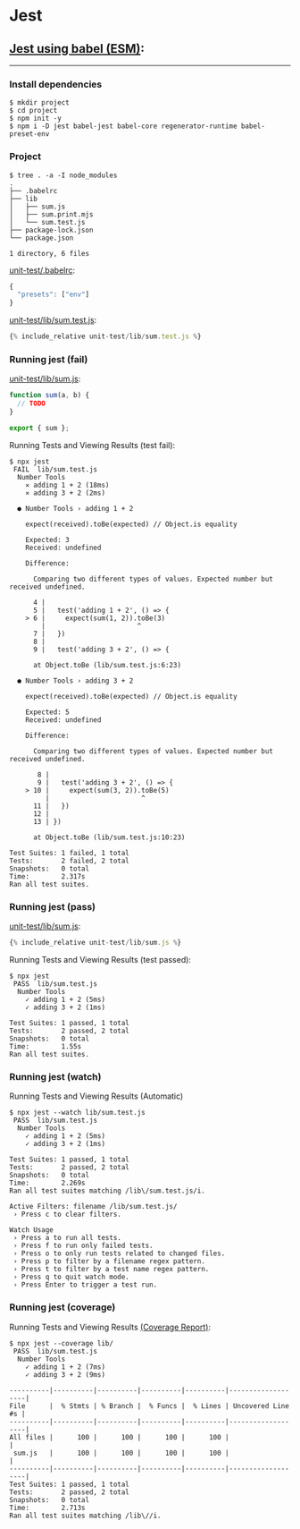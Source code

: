 # Jest

## [Jest using babel (ESM)](https://jestjs.io/docs/en/getting-started#using-babel):

---

### Install dependencies

```
$ mkdir project
$ cd project
$ npm init -y
$ npm i -D jest babel-jest babel-core regenerator-runtime babel-preset-env
```

### Project

```
$ tree . -a -I node_modules
.
├── .babelrc
├── lib
│   ├── sum.js
│   ├── sum.print.mjs
│   └── sum.test.js
├── package-lock.json
└── package.json

1 directory, 6 files
```

[unit-test/.babelrc](unit-test/.babelrc):

```js
{
  "presets": ["env"]
}
```

[unit-test/lib/sum.test.js](unit-test/lib/sum.test.js):

```js
{% include_relative unit-test/lib/sum.test.js %}
```

### Running jest (fail)

[unit-test/lib/sum.js](unit-test/lib/sum.js):

```js
function sum(a, b) {
  // TODO
}

export { sum };
```

Running Tests and Viewing Results (test fail):

```
$ npx jest
 FAIL  lib/sum.test.js
  Number Tools
    ✕ adding 1 + 2 (18ms)
    ✕ adding 3 + 2 (2ms)

  ● Number Tools › adding 1 + 2

    expect(received).toBe(expected) // Object.is equality

    Expected: 3
    Received: undefined

    Difference:

      Comparing two different types of values. Expected number but received undefined.

      4 |
      5 |   test('adding 1 + 2', () => {
    > 6 |     expect(sum(1, 2)).toBe(3)
        |                       ^
      7 |   })
      8 |
      9 |   test('adding 3 + 2', () => {

      at Object.toBe (lib/sum.test.js:6:23)

  ● Number Tools › adding 3 + 2

    expect(received).toBe(expected) // Object.is equality

    Expected: 5
    Received: undefined

    Difference:

      Comparing two different types of values. Expected number but received undefined.

       8 |
       9 |   test('adding 3 + 2', () => {
    > 10 |     expect(sum(3, 2)).toBe(5)
         |                       ^
      11 |   })
      12 |
      13 | })

      at Object.toBe (lib/sum.test.js:10:23)

Test Suites: 1 failed, 1 total
Tests:       2 failed, 2 total
Snapshots:   0 total
Time:        2.317s
Ran all test suites.
```

### Running jest (pass)

[unit-test/lib/sum.js](unit-test/lib/sum.js):

```js
{% include_relative unit-test/lib/sum.js %}
```

Running Tests and Viewing Results (test passed):

```
$ npx jest
 PASS  lib/sum.test.js
  Number Tools
    ✓ adding 1 + 2 (5ms)
    ✓ adding 3 + 2 (1ms)

Test Suites: 1 passed, 1 total
Tests:       2 passed, 2 total
Snapshots:   0 total
Time:        1.55s
Ran all test suites.
```

### Running jest (watch)

Running Tests and Viewing Results (Automatic)

```
$ npx jest --watch lib/sum.test.js
 PASS  lib/sum.test.js
  Number Tools
    ✓ adding 1 + 2 (5ms)
    ✓ adding 3 + 2 (1ms)

Test Suites: 1 passed, 1 total
Tests:       2 passed, 2 total
Snapshots:   0 total
Time:        2.269s
Ran all test suites matching /lib\/sum.test.js/i.

Active Filters: filename /lib/sum.test.js/
 › Press c to clear filters.

Watch Usage
 › Press a to run all tests.
 › Press f to run only failed tests.
 › Press o to only run tests related to changed files.
 › Press p to filter by a filename regex pattern.
 › Press t to filter by a test name regex pattern.
 › Press q to quit watch mode.
 › Press Enter to trigger a test run.
```

### Running jest (coverage)

Running Tests and Viewing Results [(Coverage Report)](unit-test/coverage/lcov-report/index.html):

```
$ npx jest --coverage lib/
 PASS  lib/sum.test.js
  Number Tools
    ✓ adding 1 + 2 (7ms)
    ✓ adding 3 + 2 (9ms)

----------|----------|----------|----------|----------|-------------------|
File      |  % Stmts | % Branch |  % Funcs |  % Lines | Uncovered Line #s |
----------|----------|----------|----------|----------|-------------------|
All files |      100 |      100 |      100 |      100 |                   |
 sum.js   |      100 |      100 |      100 |      100 |                   |
----------|----------|----------|----------|----------|-------------------|
Test Suites: 1 passed, 1 total
Tests:       2 passed, 2 total
Snapshots:   0 total
Time:        2.713s
Ran all test suites matching /lib\//i.
```
